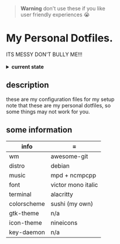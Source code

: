 > **Warning**
don't use these if you like <br> user friendly experiences :sob:

<h1>My Personal Dotfiles.</h1>
ITS MESSY DON'T BULLY ME!!!<br>
<br>
<details>
<summary><b> current state </b></summary>
<br>
<img src="https://github.com/frapdotbmp/dotfiles/assets/118438453/80f014ee-4348-4c33-a950-05f42d31d75b"/>
</details>

## description
these are my configuration files for my setup <br>
note that these are my personal dotfiles, so <br>
some things may not work for you.

## some information
| info      |    =    |
| --------- | ------- |
| wm        | awesome-git |
| distro    | debian |
| music     | mpd + ncmpcpp |
| font      | victor mono italic  |
| terminal  | alacritty |
| colorscheme| sushi (my own) |
| gtk-theme | n/a |
| icon-theme | nineicons |
| key-daemon| n/a |
